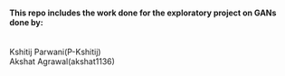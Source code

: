 <h4>This repo includes the work done for the exploratory project on GANs done by:</h4>
<br>Kshitij Parwani(P-Kshitij)
<br>Akshat Agrawal(akshat1136)
